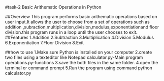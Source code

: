 #task-2 Basic Arithematic Operations in Python

##Overview
      This program performs basic arithematic operations based on user input.It allows the user  to choose from a set of operations such as  
  addition ,subraction,multiplication,division,modulus,exponentiationand floor division.this program runs in a loop until the user chooses to exit.
##Features
    1.Addition
    2.Subtraction
    3.Multiplication
    4.Division
    5.Modulus
    6.Exponentiation
    7.Floor Division
    8.Exit


##how to use
    1.Make sure Python is installed on your computer
    2.create two files using a texteditor like Notepad
        calculator.py-Main program
        operations.py-functions
    3.save the both files in the same folder.
    4.open the terminal or command prompt
    5.Run the program using command 
         python calculator.py
